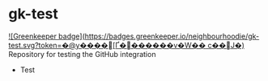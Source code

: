 # gk-test

[![Greenkeeper badge](https://badges.greenkeeper.io/neighbourhoodie/gk-test.svg?token=�@y����[Ґ�������v�W�� c��J�)](https://greenkeeper.io/)
Repository for testing the GitHub integration

* Test
